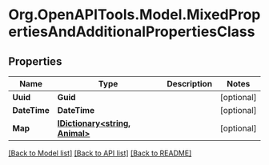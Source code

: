 # Org.OpenAPITools.Model.MixedPropertiesAndAdditionalPropertiesClass
## Properties

Name | Type | Description | Notes
------------ | ------------- | ------------- | -------------
**Uuid** | **Guid** |  | [optional] 
**DateTime** | **DateTime** |  | [optional] 
**Map** | [**IDictionary&lt;string, Animal&gt;**](Animal.md) |  | [optional] 

[[Back to Model list]](../README.md#documentation-for-models) [[Back to API list]](../README.md#documentation-for-api-endpoints) [[Back to README]](../README.md)

